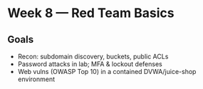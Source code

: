 # Week 8 — Red Team Basics

## Goals
- Recon: subdomain discovery, buckets, public ACLs
- Password attacks in lab; MFA & lockout defenses
- Web vulns (OWASP Top 10) in a contained DVWA/juice-shop environment